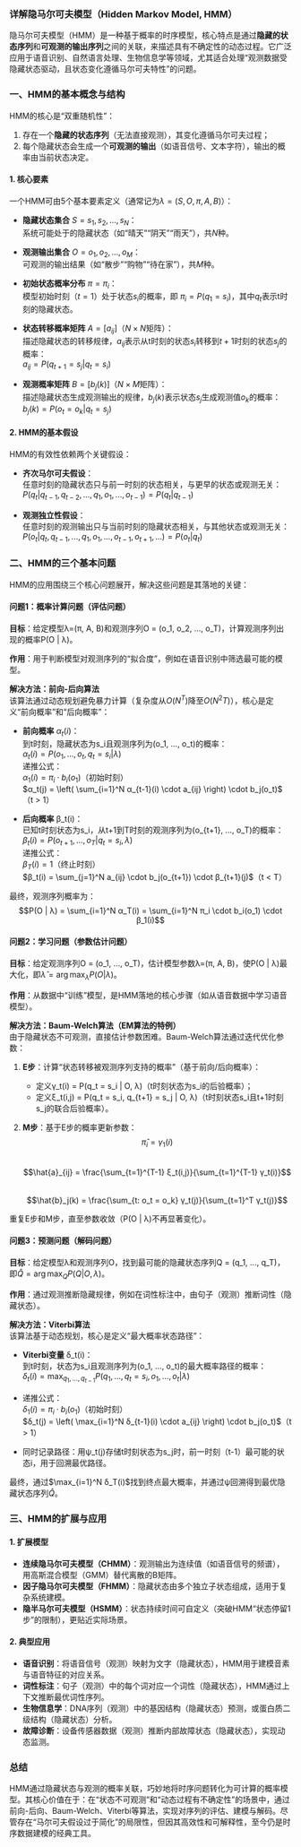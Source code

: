 ### 详解隐马尔可夫模型（Hidden Markov Model, HMM）

隐马尔可夫模型（HMM）是一种基于概率的时序模型，核心特点是通过**隐藏的状态序列**和**可观测的输出序列**之间的关联，来描述具有不确定性的动态过程。它广泛应用于语音识别、自然语言处理、生物信息学等领域，尤其适合处理“观测数据受隐藏状态驱动，且状态变化遵循马尔可夫特性”的问题。


### 一、HMM的基本概念与结构

HMM的核心是“双重随机性”：  
1. 存在一个**隐藏的状态序列**（无法直接观测），其变化遵循马尔可夫过程；  
2. 每个隐藏状态会生成一个**可观测的输出**（如语音信号、文本字符），输出的概率由当前状态决定。  

#### 1. 核心要素  
一个HMM可由5个基本要素定义（通常记为$λ=(S, O, π, A, B)$）：  

- **隐藏状态集合** $S = {s_1, s_2, ..., s_N}$：  
  系统可能处于的隐藏状态（如“晴天”“阴天”“雨天”），共$N$种。  

- **观测输出集合** $O = {o_1, o_2, ..., o_M}$：  
  可观测的输出结果（如“散步”“购物”“待在家”），共$M$种。  

- **初始状态概率分布** $π = {π_i}$：  
  模型初始时刻（$t=1$）处于状态$s_i$的概率，即 $π_i = P(q_1 = s_i)$，其中$q_t$表示t时刻的隐藏状态。  

- **状态转移概率矩阵** $A = [a_{ij}]$（$N×N$矩阵）：  
  描述隐藏状态的转移规律，$a_{ij}$表示从t时刻的状态$s_i$转移到$t+1$时刻的状态$s_j$的概率：  
  $a_{ij} = P(q_{t+1} = s_j | q_t = s_i)$  

- **观测概率矩阵** $B = [b_j(k)]$（$N×M$矩阵）：  
  描述隐藏状态生成观测输出的规律，$b_j(k)$表示状态$s_j$生成观测值$o_k$的概率：  
  $b_j(k) = P(o_t = o_k | q_t = s_j)$  


#### 2. HMM的基本假设  
HMM的有效性依赖两个关键假设：  

- **齐次马尔可夫假设**：  
  任意时刻的隐藏状态只与前一时刻的状态相关，与更早的状态或观测无关：  
  $P(q_t | q_{t-1}, q_{t-2}, ..., q_1, o_1, ..., o_{t-1}) = P(q_t | q_{t-1})$  

- **观测独立性假设**：  
  任意时刻的观测输出只与当前时刻的隐藏状态相关，与其他状态或观测无关：  
  $P(o_t | q_t, q_{t-1}, ..., q_1, o_1, ..., o_{t-1}, o_{t+1}, ...) = P(o_t | q_t)$  


### 二、HMM的三个基本问题  

HMM的应用围绕三个核心问题展开，解决这些问题是其落地的关键：  


#### 问题1：概率计算问题（评估问题）  
**目标**：给定模型λ=(π, A, B)和观测序列O = (o_1, o_2, ..., o_T)，计算观测序列出现的概率P(O | λ)。  

**作用**：用于判断模型对观测序列的“拟合度”，例如在语音识别中筛选最可能的模型。  

**解决方法：前向-后向算法**  
该算法通过动态规划避免暴力计算（复杂度从$O(N^T)$降至$O(N^2T)$），核心是定义“前向概率”和“后向概率”：  

- **前向概率** $α_t(i)$：  
  到t时刻，隐藏状态为s_i且观测序列为(o_1, ..., o_t)的概率：  
  $α_t(i) = P(o_1, ..., o_t, q_t = s_i | λ)$  
  递推公式：  
  $α_1(i) = π_i \cdot b_i(o_1)$（初始时刻）  
  $α_t(j) = \left( \sum_{i=1}^N α_{t-1}(i) \cdot a_{ij} \right) \cdot b_j(o_t)$（t > 1）  

- **后向概率** β_t(i)：  
  已知t时刻状态为s_i，从t+1到T时刻的观测序列为(o_{t+1}, ..., o_T)的概率：  
  $β_t(i) = P(o_{t+1}, ..., o_T | q_t = s_i, λ)$  
  递推公式：  
  $β_T(i) = 1$（终止时刻）  
  $β_t(i) = \sum_{j=1}^N a_{ij} \cdot b_j(o_{t+1}) \cdot β_{t+1}(j)$（t < T）  

最终，观测序列概率为：  
$$P(O | λ) = \sum_{i=1}^N α_T(i) = \sum_{i=1}^N π_i \cdot b_i(o_1) \cdot β_1(i)$$  


#### 问题2：学习问题（参数估计问题）  
**目标**：给定观测序列O = (o_1, ..., o_T)，估计模型参数λ=(π, A, B)，使P(O | λ)最大化，即$\hat{λ} = \arg\max_λ P(O | λ)$。  

**作用**：从数据中“训练”模型，是HMM落地的核心步骤（如从语音数据中学习语音模型）。  

**解决方法：Baum-Welch算法（EM算法的特例）**  
由于隐藏状态不可观测，直接估计参数困难。Baum-Welch算法通过迭代优化参数：  

1. **E步**：计算“状态转移被观测序列支持的概率”（基于前向/后向概率）：  
   - 定义γ_t(i) = P(q_t = s_i | O, λ)（t时刻状态为s_i的后验概率）；  
   - 定义ξ_t(i,j) = P(q_t = s_i, q_{t+1} = s_j | O, λ)（t时刻状态s_i且t+1时刻s_j的联合后验概率）。  

2. **M步**：基于E步的概率更新参数：  
   $$\hat{π}_i = γ_1(i)$$  
   $$\hat{a}_{ij} = \frac{\sum_{t=1}^{T-1} ξ_t(i,j)}{\sum_{t=1}^{T-1} γ_t(i)}$$  
   $$\hat{b}_j(k) = \frac{\sum_{t: o_t = o_k} γ_t(j)}{\sum_{t=1}^T γ_t(j)}$$  

重复E步和M步，直至参数收敛（P(O | λ)不再显著变化）。  


#### 问题3：预测问题（解码问题）  
**目标**：给定模型λ和观测序列O，找到最可能的隐藏状态序列Q = (q_1, ..., q_T)，即$\hat{Q} = \arg\max_Q P(Q | O, λ)$。  

**作用**：通过观测推断隐藏规律，例如在词性标注中，由句子（观测）推断词性（隐藏状态）。  

**解决方法：Viterbi算法**  
该算法基于动态规划，核心是定义“最大概率状态路径”：  

- **Viterbi变量** δ_t(i)：  
  到t时刻，状态为s_i且观测序列为(o_1, ..., o_t)的最大概率路径的概率：  
  $δ_t(i) = \max_{q_1, ..., q_{t-1}} P(q_1, ..., q_t = s_i, o_1, ..., o_t | λ)$  

- 递推公式：  
  $δ_1(i) = π_i \cdot b_i(o_1)$（初始时刻）  
  $δ_t(j) = \left( \max_{i=1}^N δ_{t-1}(i) \cdot a_{ij} \right) \cdot b_j(o_t)$（t > 1）  

- 同时记录路径：用ψ_t(j)存储t时刻状态为s_j时，前一时刻（t-1）最可能的状态i，用于回溯最优路径。  

最终，通过$\max_{i=1}^N δ_T(i)$找到终点最大概率，并通过ψ回溯得到最优隐藏状态序列$\hat{Q}$。  


### 三、HMM的扩展与应用  

#### 1. 扩展模型  
- **连续隐马尔可夫模型（CHMM）**：观测输出为连续值（如语音信号的频谱），用高斯混合模型（GMM）替代离散的B矩阵。  
- **因子隐马尔可夫模型（FHMM）**：隐藏状态由多个独立子状态组成，适用于复杂系统建模。  
- **隐半马尔可夫模型（HSMM）**：状态持续时间可自定义（突破HMM“状态停留1步”的限制），更贴近实际场景。  


#### 2. 典型应用  
- **语音识别**：将语音信号（观测）映射为文字（隐藏状态），HMM用于建模音素与语音特征的对应关系。  
- **词性标注**：句子（观测）中的每个词对应一个词性（隐藏状态），HMM通过上下文推断最优词性序列。  
- **生物信息学**：DNA序列（观测）中的基因结构（隐藏状态）预测，或蛋白质二级结构（隐藏状态）分析。  
- **故障诊断**：设备传感器数据（观测）推断内部故障状态（隐藏状态），实现动态监测。  


### 总结  
HMM通过隐藏状态与观测的概率关联，巧妙地将时序问题转化为可计算的概率模型。其核心价值在于：在“状态不可观测”和“动态过程有不确定性”的场景中，通过前向-后向、Baum-Welch、Viterbi等算法，实现对序列的评估、建模与解码。尽管存在“马尔可夫假设过于简化”的局限性，但因其高效性和可解释性，至今仍是时序数据建模的经典工具。